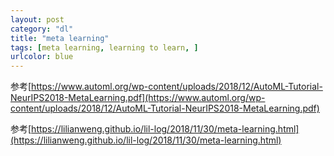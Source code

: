 ```yaml
---
layout: post
category: "dl"
title: "meta learning"
tags: [meta learning, learning to learn, ]
urlcolor: blue
---
```



<!-- TOC -->


<!-- /TOC -->

参考[https://www.automl.org/wp-content/uploads/2018/12/AutoML-Tutorial-NeurIPS2018-MetaLearning.pdf](https://www.automl.org/wp-content/uploads/2018/12/AutoML-Tutorial-NeurIPS2018-MetaLearning.pdf)

参考[https://lilianweng.github.io/lil-log/2018/11/30/meta-learning.html](https://lilianweng.github.io/lil-log/2018/11/30/meta-learning.html)

